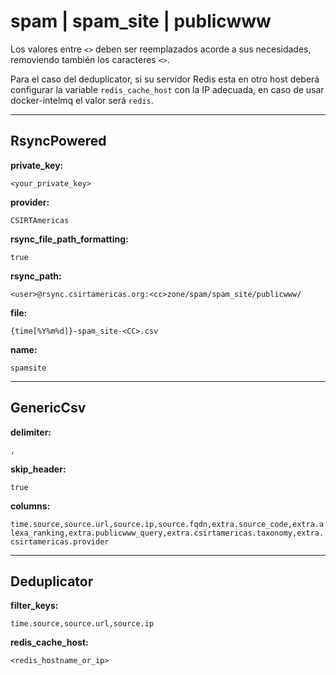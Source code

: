# spam | spam_site | publicwww

Los valores entre `<>` deben ser reemplazados acorde a sus necesidades, removiendo también los caracteres `<>`.

Para el caso del deduplicator, si su servidor Redis esta en otro host deberá configurar la variable `redis_cache_host` con la IP adecuada, en caso de usar docker-intelmq el valor será `redis`.

---
## RsyncPowered

**private_key:**

`<your_private_key>`

**provider:**

`CSIRTAmericas`

**rsync_file_path_formatting:**

`true`

**rsync_path:**

`<user>@rsync.csirtamericas.org:<cc>zone/spam/spam_site/publicwww/`

**file:**

`{time[%Y%m%d]}-spam_site-<CC>.csv`

**name:**

`spamsite`


---
## GenericCsv

**delimiter:**

`,`

**skip_header:**

`true`

**columns:**

`time.source,source.url,source.ip,source.fqdn,extra.source_code,extra.alexa_ranking,extra.publicwww_query,extra.csirtamericas.taxonomy,extra.csirtamericas.provider`

---
## Deduplicator

**filter_keys:**

`time.source,source.url,source.ip`

**redis_cache_host:**

`<redis_hostname_or_ip>`
